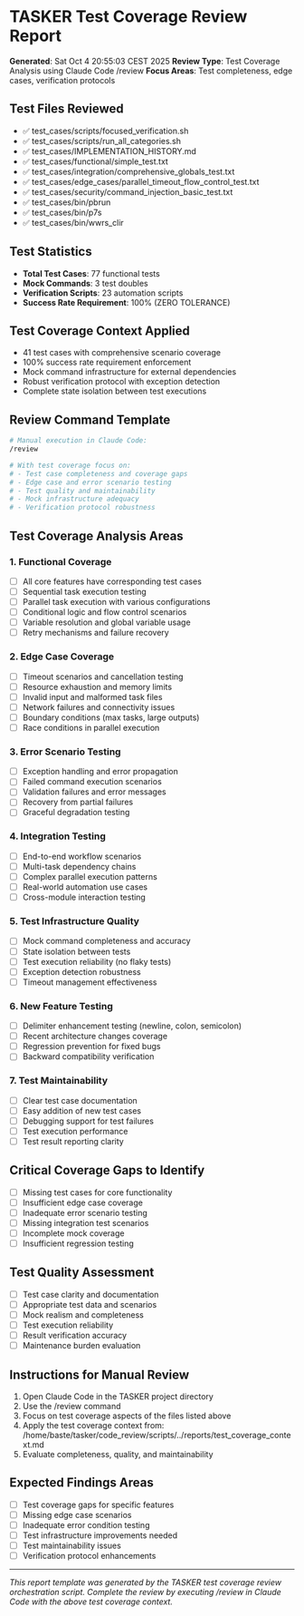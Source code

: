 # TASKER Test Coverage Review Report
**Generated**: Sat Oct  4 20:55:03 CEST 2025
**Review Type**: Test Coverage Analysis using Claude Code /review
**Focus Areas**: Test completeness, edge cases, verification protocols

## Test Files Reviewed
- ✅ test_cases/scripts/focused_verification.sh
- ✅ test_cases/scripts/run_all_categories.sh
- ✅ test_cases/IMPLEMENTATION_HISTORY.md
- ✅ test_cases/functional/simple_test.txt
- ✅ test_cases/integration/comprehensive_globals_test.txt
- ✅ test_cases/edge_cases/parallel_timeout_flow_control_test.txt
- ✅ test_cases/security/command_injection_basic_test.txt
- ✅ test_cases/bin/pbrun
- ✅ test_cases/bin/p7s
- ✅ test_cases/bin/wwrs_clir

## Test Statistics
- **Total Test Cases**: 77 functional tests
- **Mock Commands**: 3 test doubles
- **Verification Scripts**: 23 automation scripts
- **Success Rate Requirement**: 100% (ZERO TOLERANCE)

## Test Coverage Context Applied
- 41 test cases with comprehensive scenario coverage
- 100% success rate requirement enforcement
- Mock command infrastructure for external dependencies
- Robust verification protocol with exception detection
- Complete state isolation between test executions

## Review Command Template
```bash
# Manual execution in Claude Code:
/review

# With test coverage focus on:
# - Test case completeness and coverage gaps
# - Edge case and error scenario testing
# - Test quality and maintainability
# - Mock infrastructure adequacy
# - Verification protocol robustness
```

## Test Coverage Analysis Areas
### 1. Functional Coverage
- [ ] All core features have corresponding test cases
- [ ] Sequential task execution testing
- [ ] Parallel task execution with various configurations
- [ ] Conditional logic and flow control scenarios
- [ ] Variable resolution and global variable usage
- [ ] Retry mechanisms and failure recovery

### 2. Edge Case Coverage
- [ ] Timeout scenarios and cancellation testing
- [ ] Resource exhaustion and memory limits
- [ ] Invalid input and malformed task files
- [ ] Network failures and connectivity issues
- [ ] Boundary conditions (max tasks, large outputs)
- [ ] Race conditions in parallel execution

### 3. Error Scenario Testing
- [ ] Exception handling and error propagation
- [ ] Failed command execution scenarios
- [ ] Validation failures and error messages
- [ ] Recovery from partial failures
- [ ] Graceful degradation testing

### 4. Integration Testing
- [ ] End-to-end workflow scenarios
- [ ] Multi-task dependency chains
- [ ] Complex parallel execution patterns
- [ ] Real-world automation use cases
- [ ] Cross-module interaction testing

### 5. Test Infrastructure Quality
- [ ] Mock command completeness and accuracy
- [ ] State isolation between tests
- [ ] Test execution reliability (no flaky tests)
- [ ] Exception detection robustness
- [ ] Timeout management effectiveness

### 6. New Feature Testing
- [ ] Delimiter enhancement testing (newline, colon, semicolon)
- [ ] Recent architecture changes coverage
- [ ] Regression prevention for fixed bugs
- [ ] Backward compatibility verification

### 7. Test Maintainability
- [ ] Clear test case documentation
- [ ] Easy addition of new test cases
- [ ] Debugging support for test failures
- [ ] Test execution performance
- [ ] Test result reporting clarity

## Critical Coverage Gaps to Identify
- [ ] Missing test cases for core functionality
- [ ] Insufficient edge case coverage
- [ ] Inadequate error scenario testing
- [ ] Missing integration test scenarios
- [ ] Incomplete mock coverage
- [ ] Insufficient regression testing

## Test Quality Assessment
- [ ] Test case clarity and documentation
- [ ] Appropriate test data and scenarios
- [ ] Mock realism and completeness
- [ ] Test execution reliability
- [ ] Result verification accuracy
- [ ] Maintenance burden evaluation

## Instructions for Manual Review
1. Open Claude Code in the TASKER project directory
2. Use the /review command
3. Focus on test coverage aspects of the files listed above
4. Apply the test coverage context from: /home/baste/tasker/code_review/scripts/../reports/test_coverage_context.md
5. Evaluate completeness, quality, and maintainability

## Expected Findings Areas
- [ ] Test coverage gaps for specific features
- [ ] Missing edge case scenarios
- [ ] Inadequate error condition testing
- [ ] Test infrastructure improvements needed
- [ ] Test maintainability issues
- [ ] Verification protocol enhancements

---
*This report template was generated by the TASKER test coverage review orchestration script.*
*Complete the review by executing /review in Claude Code with the above test coverage context.*
